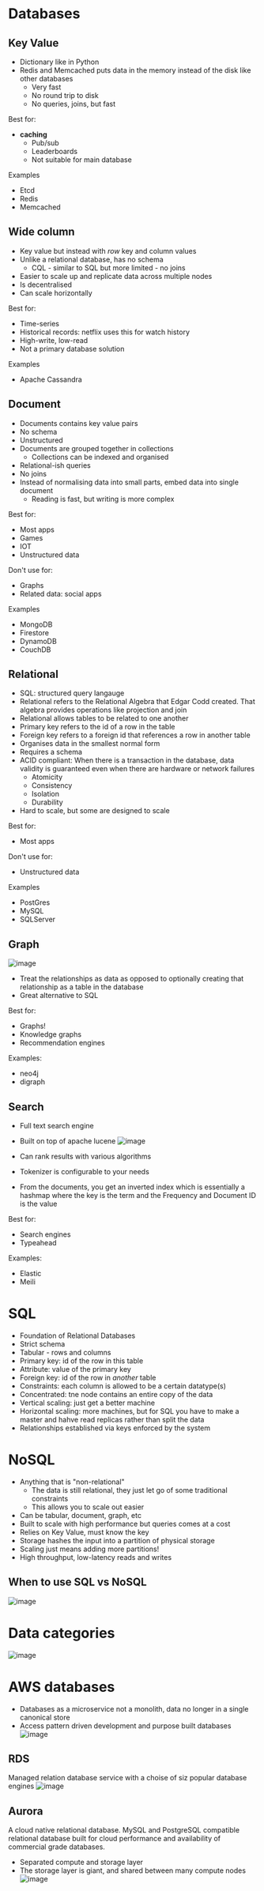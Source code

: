 # Databases
## Key Value
* Dictionary like in Python
* Redis and Memcached puts data in the memory instead of the disk like other databases
  * Very fast
  * No round trip to disk
  * No queries, joins, but fast

Best for:
* **caching**
  * Pub/sub
  * Leaderboards
  * Not suitable for main database

Examples
* Etcd
* Redis
* Memcached


## Wide column
* Key value but instead with _row_ key and column values
* Unlike a relational database, has no schema
  * CQL - similar to SQL but more limited - no joins
* Easier to scale up and replicate data across multiple nodes
* Is decentralised
* Can scale horizontally

Best for:
* Time-series
* Historical records: netflix uses this for watch history
* High-write, low-read
* Not a primary database solution

Examples
* Apache Cassandra


## Document
* Documents contains key value pairs
* No schema
* Unstructured
* Documents are grouped together in collections
  * Collections can be indexed and organised
* Relational-ish queries
* No joins
* Instead of normalising data into small parts, embed data into single document
  * Reading is fast, but writing is more complex

Best for:
* Most apps
* Games
* IOT
* Unstructured data

Don't use for:
* Graphs
* Related data: social apps

Examples
* MongoDB
* Firestore
* DynamoDB
* CouchDB


## Relational
* SQL: structured query langauge
* Relational refers to the Relational Algebra that Edgar Codd created. That algebra provides operations like projection and join
* Relational allows tables to be related to one another
* Primary key refers to the id of a row in the table
* Foreign key refers to a foreign id that references a row in another table
* Organises data in the smallest normal form
* Requires a schema
* ACID compliant: When there is a transaction in the database, data validity is guaranteed even when there are hardware or network failures 
  * Atomicity
  * Consistency
  * Isolation
  * Durability
* Hard to scale, but some are designed to scale

Best for:
* Most apps

Don't use for:
* Unstructured data

Examples
* PostGres
* MySQL
* SQLServer


## Graph
![image](https://github.com/mangoez/AWS-Certified-Cloud-Practitioner-Certification-My-Notes/assets/69587452/3c5c9f41-8f74-4270-b0ef-f164daaea1ff)

* Treat the relationships as data as opposed to optionally creating that relationship as a table in the database
* Great alternative to SQL

Best for:
* Graphs!
* Knowledge graphs
* Recommendation engines

Examples:
* neo4j
* digraph


## Search
* Full text search engine
* Built on top of apache lucene
![image](https://github.com/mangoez/AWS-Certified-Cloud-Practitioner-Certification-My-Notes/assets/69587452/0d1d7f80-c264-4f87-b9fd-6b6142f56cd3)

* Can rank results with various algorithms
* Tokenizer is configurable to your needs
* From the documents, you get an inverted index which is essentially a hashmap where the key is the term and the Frequency and Document ID is the value

Best for:
* Search engines
* Typeahead

Examples:
* Elastic
* Meili


# SQL
* Foundation of Relational Databases
* Strict schema
* Tabular - rows and columns
* Primary key: id of the row in this table
* Attribute: value of the primary key
* Foreign key: id of the row in _another_ table
* Constraints: each column is allowed to be a certain datatype(s)
* Concentrated: tne node contains an entire copy of the data
* Vertical scaling: just get a better machine
* Horizontal scaling: more machines, but for SQL you have to make a master and hahve read replicas rather than split the data
* Relationships established via keys enforced by the system

# NoSQL
* Anything that is "non-relational"
  * The data is still relational, they just let go of some traditional constraints
  * This allows you to scale out easier
* Can be tabular, document, graph, etc
* Built to scale with high performance but queries comes at a cost
* Relies on Key Value, must know the key
* Storage hashes the input into a partition of physical storage
* Scaling just means adding more partitions!
* High throughput, low-latency reads and writes

## When to use SQL vs NoSQL
![image](https://github.com/mangoez/AWS-Certified-Cloud-Practitioner-Certification-My-Notes/assets/69587452/5f14e41a-e311-42fc-ae55-e50a6c1c82ab)

# Data categories
![image](https://github.com/mangoez/AWS-Certified-Cloud-Practitioner-Certification-My-Notes/assets/69587452/45cb3953-fa7b-4497-9db7-6803e70ef208)

# AWS databases
* Databases as a microservice not a monolith, data no longer in a single canonical store 
* Access pattern driven development and purpose built databases
![image](https://github.com/mangoez/AWS-Certified-Cloud-Practitioner-Certification-My-Notes/assets/69587452/fe74aed0-feed-432d-b57d-3cfb65fa730c)

## RDS
Managed relation database service with a choise of siz popular database engines
![image](https://github.com/mangoez/AWS-Certified-Cloud-Practitioner-Certification-My-Notes/assets/69587452/ed5ca534-814d-41a7-b341-9a1c6c99b7f6)

## Aurora
A cloud native relational database. MySQL and PostgreSQL compatible relational database built for cloud performance and availability of commercial grade databases. 
* Separated compute and storage layer
* The storage layer is giant, and shared between many compute nodes
![image](https://github.com/mangoez/AWS-Certified-Cloud-Practitioner-Certification-My-Notes/assets/69587452/4d4d561e-8c07-445a-a984-2f213e94e52a)
